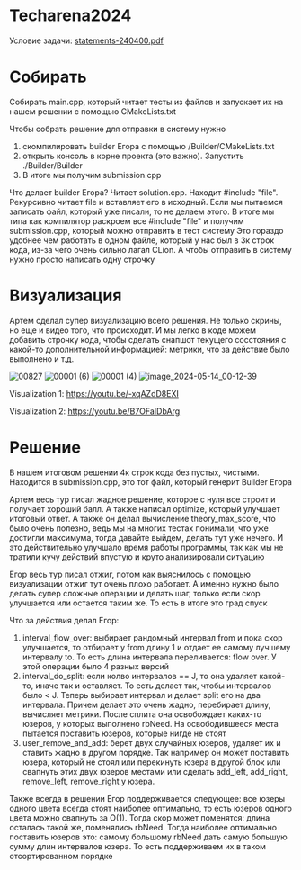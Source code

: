 # Techarena2024

Условие задачи:
[statements-240400.pdf](https://github.com/Straple/Techarena2024/files/15334768/statements-240400.pdf)

# Собирать
Собирать main.cpp, который читает тесты из файлов и запускает их на нашем решении с помощью CMakeLists.txt

Чтобы собрать решение для отправки в систему нужно
1) скомпилировать builder Егора с помощью /Builder/CMakeLists.txt
2) открыть консоль в корне проекта (это важно). Запустить ./Builder/Builder
3) В итоге мы получим submission.cpp

Что делает builder Егора? Читает solution.cpp. Находит #include "file". Рекурсивно читает file и вставляет его в исходный. Если мы пытаемся записать файл, который уже писали, то не делаем этого. В итоге мы типа как компилятор раскроем все #include "file" и получим submission.cpp, который можно отправить в тест систему
Это гораздо удобнее чем работать в одном файле, который у нас был в 3к строк кода, из-за чего очень сильно лагал CLion. А чтобы отправить в систему нужно просто написать одну строчку

# Визуализация

Артем сделал супер визуализацию всего решения. Не только скрины, но еще и видео того, что происходит. И мы легко в коде можем добавить строчку кода, чтобы сделать снапшот текущего сосстояния с какой-то дополнительной информацией: метрики, что за действие было выполнено и т.д.

![00827](https://github.com/Straple/Techarena2024/assets/54230867/768bbae7-6b17-469d-b93a-a61b2ed8c203)
![00001 (6)](https://github.com/Straple/Techarena2024/assets/54230867/8e6acb6d-b5ec-4bdb-ae89-a3eb37e93681)
![00001 (4)](https://github.com/Straple/Techarena2024/assets/54230867/68fe9684-eca0-432c-8587-f1164291b9a6)
![image_2024-05-14_00-12-39](https://github.com/Straple/Techarena2024/assets/54230867/d3c8f968-2bf4-4293-9eec-f378dc436108)

Visualization 1: https://youtu.be/-xqAZdD8EXI

Visualization 2: https://youtu.be/B7OFaIDbArg

# Решение

В нашем итоговом решении 4к строк кода без пустых, чистыми. Находится в submission.cpp, это тот файл, который генерит Builder Егора

Артем весь тур писал жадное решение, которое с нуля все строит и получает хороший балл. А также написал optimize, который улучшает итоговый ответ. А также он делал вычисление theory_max_score, что было очень полезно, ведь мы на многих тестах понимали, что уже достигли максимума, тогда давайте выйдем, делать тут уже нечего. И это действительно улучшало время работы программы, так как мы не тратили кучу действий впустую и круто анализировали ситуацию

Егор весь тур писал отжиг, потом как выяснилось с помощью визуализации отжиг тут очень плохо работает. А именно нужно было делать супер сложные операции и делать шаг, только если скор улучшается или остается таким же. То есть в итоге это град спуск

Что за действия делал Егор:
1) interval_flow_over: выбирает рандомный интервал from и пока скор улучшается, то отбирает у from длину 1 и отдает ее самому лучшему интервалу to. То есть длина интервала переливается: flow over. У этой операции было 4 разных версий
2) interval_do_split: если колво интервалов == J, то она удаляет какой-то, иначе так и оставляет. То есть делает так, чтобы интервалов было < J. Теперь выбирает интервал и делает split его на два интервала. Причем делает это очень жадно, перебирает длину, вычисляет метрики. После сплита она освобождает каких-то юзеров, у которых выполнено rbNeed. На освободившееся места пытается поставить юзеров, которые нигде не стоят
3) user_remove_and_add: берет двух случайных юзеров, удаляет их и ставить жадно в другом порядке. Так например он может поставить юзера, который не стоял или перекинуть юзера в другой блок или свапнуть этих двух юзеров местами или сделать add_left, add_right, remove_left, remove_right у юзера.

Также всегда в решении Егор поддерживается следующее: все юзеры одного цвета всегда стоят наиболее оптимально, то есть юзеров одного цвета можно свапнуть за O(1). Тогда скор может поменятся: длина осталась такой же, поменялись rbNeed. Тогда наиболее оптимально поставить юзеров это: самому большому rbNeed дать самую большую сумму длин интервалов юзера. То есть поддерживаем их в таком отсортированном порядке
